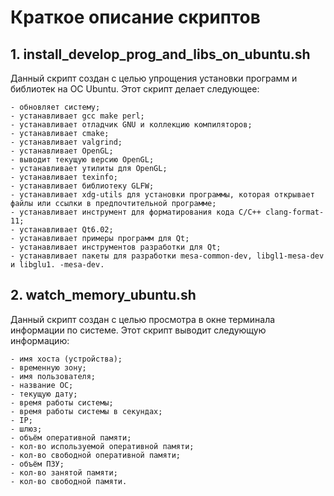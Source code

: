 # Краткое описание скриптов

## 1. install_develop_prog_and_libs_on_ubuntu.sh

Данный скрипт создан с целью упрощения установки программ и библиотек на ОС Ubuntu.
Этот скрипт делает следующее:
```
- обновляет систему;
- устанавливает gcc make perl;
- устанавливает отладчик GNU и коллекцию компиляторов;
- устанавливает cmake;
- устанавливает valgrind;
- устанавливает OpenGL;
- выводит текущую версию OpenGL;
- устанавливает утилиты для OpenGL;
- устанавливает texinfo;
- устанавливает библиотеку GLFW;
- устанавливает xdg-utils для установки программы, которая открывает файлы или ссылки в предпочтительной программе;
- устанавливает инструмент для форматирования кода С/С++ clang-format-11;
- устанавливает Qt6.02;
- устанавливает примеры программ для Qt;
- устанавливает инструментов разработки для Qt;
- устанавливает пакеты для разработки mesa-common-dev, libgl1-mesa-dev и libglu1. -mesa-dev.
```

## 2. watch_memory_ubuntu.sh

Данный скрипт создан с целью просмотра в окне терминала информации по системе.
Этот скрипт выводит следующую информацию:
```
- имя хоста (устройства);
- временную зону;
- имя пользователя;
- название ОС;
- текущую дату;
- время работы системы;
- время работы системы в секундах;
- IP;
- шлюз;
- объём оперативной памяти;
- кол-во используемой оперативной памяти;
- кол-во свободной оперативной памяти;
- объём ПЗУ;
- кол-во занятой памяти;
- кол-во свободной памяти.
```